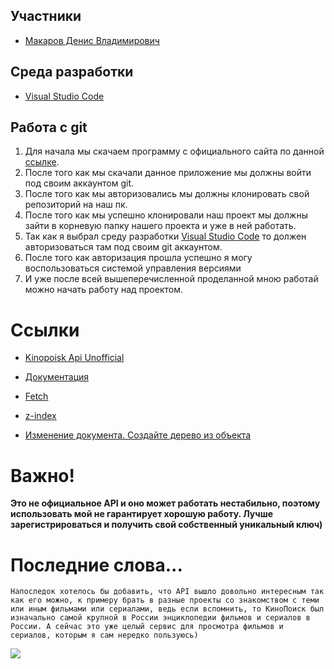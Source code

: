 ## Участники

* [Макаров Денис Владимирович](https://vk.com/devilgone)

## Среда разработки

* [Visual Studio Code](https://code.visualstudio.com/Download)

## Работа с git

1.	Для начала мы скачаем программу с официального сайта по данной [ссылке](https://central.github.com/deployments/desktop/desktop/latest/win32).
2.	После того как мы скачали данное приложение мы должны войти под своим аккаунтом git.
3.	После того как мы авторизовались мы должны клонировать свой репозиторий на наш пк.
4.	После того как мы успешно клонировали наш проект мы должны зайти в корневую папку нашего проекта и уже в ней работать.
5.	Так как я выбрал среду разработки [Visual Studio Code](https://code.visualstudio.com) то должен авторизоваться там под своим git аккаунтом.
6.	После того как авторизация прошла успешно я могу воспользоваться системой управления версиями
7.	И уже после всей вышеперечисленной проделанной мною работай можно начать работу над проектом.

# Cсылки

* [Kinopoisk Api Unofficial](https://www.youtube.com/redirect?event=video_description&redir_token=QUFFLUhqa3BHdmhLTUhhcFVKWWR6LWFfdkNpVTdZSlJjd3xBQ3Jtc0tsTUlfV0kzR1Z1WFZaV2x6ZE1tVExPWlFoUk9jUENrS21ZRlFsN29hMlhabFlGR3UyZmdzRkxhUUlVLWRRM19ZX2gzeXJUekRMMDl5VnNCZWVhcWhDeDRNdm9xanZQZDc1TVZJX05wNURfSlE4anZmVQ&q=https%3A%2F%2Fkinopoiskapiunofficial.tech%2F)

* [Документация](https://kinopoiskapiunofficial.tech/documentation/api/)

* [Fetch](https://learn.javascript.ru/fetch)

* [z-index](http://htmlbook.ru/css/z-index)

* [Изменение документа. Создайте дерево из объекта](https://learn.javascript.ru/modifying-document)

# Важно! 

**Это не официальное API и оно может работать нестабильно, поэтому использовать мой не гарантирует хорошую работу. Лучше зарегистрироваться и получить свой собственный уникальный ключ)**

# Последние слова...

    Напоследок хотелось бы добавить, что API вышло довольно интересным так как его можно, к примеру брать в разные проекты со знакомством с теми или иным фильмами или сериалами, ведь если вспомнить, то КиноПоиск был изначально самой крупной в России энциклопедии фильмов и сериалов в России. А сейчас это уже целый сервис для просмотра фильмов и сериалов, которым я сам нередко пользуюсь) 

![](https://content.foto.my.mail.ru/mail/slaslama/_blogs/i-17541.gif)
